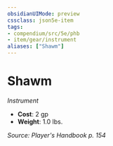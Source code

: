 ```yaml
---
obsidianUIMode: preview
cssclass: json5e-item
tags:
- compendium/src/5e/phb
- item/gear/instrument
aliases: ["Shawm"]
---
```

# Shawm
*Instrument*  

- **Cost**: 2 gp
- **Weight**: 1.0 lbs.

*Source: Player's Handbook p. 154*